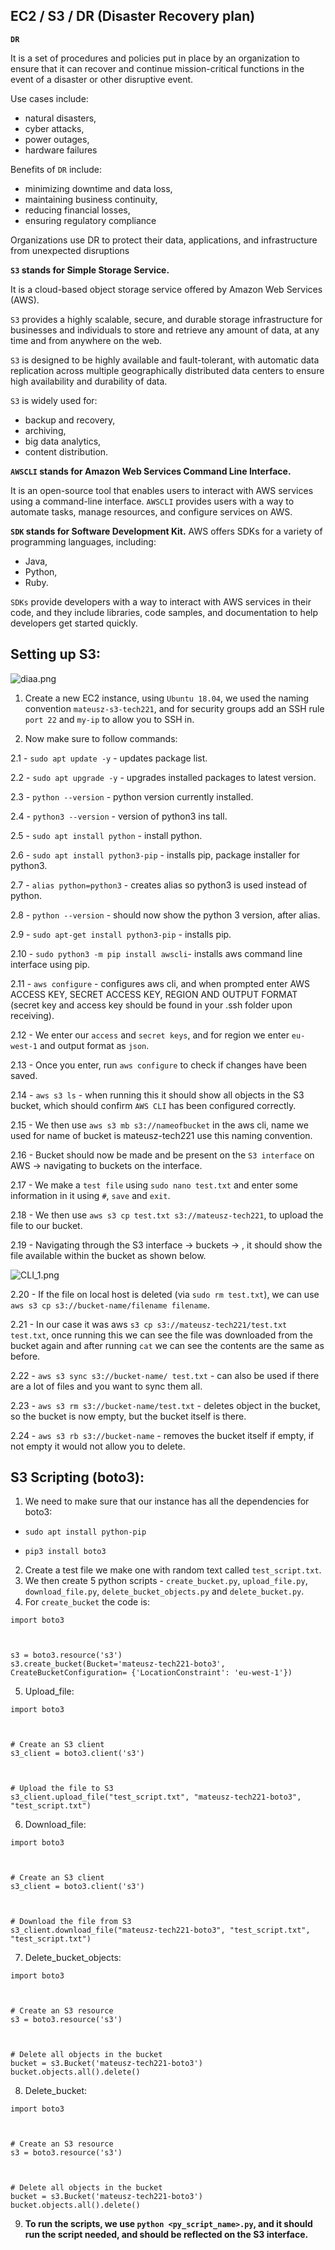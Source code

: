 EC2 / S3 / DR (Disaster Recovery plan)
-

**`DR`**

It is a set of procedures and policies put in 
place by an organization to ensure that it can recover 
and continue mission-critical functions in the event of a 
disaster or other disruptive event.

Use cases include: 
- natural disasters, 
- cyber attacks, 
- power outages, 
- hardware failures

Benefits of `DR` include: 
- minimizing downtime and data loss, 
- maintaining business continuity, 
- reducing financial losses,
- ensuring regulatory compliance

Organizations use DR to protect their data, applications, and infrastructure from unexpected disruptions

**`S3` stands for Simple Storage Service.**

It is a cloud-based object storage service offered 
by Amazon Web Services (AWS).

`S3` provides a highly scalable, secure, 
and durable storage infrastructure for businesses 
and individuals to store and retrieve any amount of 
data, at any time and from anywhere on the web.

`S3` is designed to be highly available and fault-tolerant, 
with automatic data replication across multiple geographically 
distributed data centers to ensure high availability and durability of data.


`S3` is widely used for: 
- backup and recovery, 
- archiving, 
- big data analytics, 
- content distribution.

**`AWSCLI` stands for Amazon Web Services Command Line Interface.**

It is an open-source tool that enables users to interact with AWS 
services using a command-line interface.
`AWSCLI` provides users with a way to automate tasks, manage resources, and configure services on AWS.

**`SDK` stands for Software Development Kit.**
AWS offers SDKs for a variety of programming languages, including:
- Java, 
- Python, 
- Ruby.

`SDKs` provide developers with a 
way to interact with AWS services in their 
code, and they include libraries, code samples, 
and documentation to help developers get started quickly.

Setting up S3:
-

![diaa.png](files%2Fdiaa.png)


1. Create a new EC2 instance, using `Ubuntu 18.04`, 
we used the naming convention `mateusz-s3-tech221`, 
and for security groups add an SSH rule `port 22` and `my-ip` to allow you to SSH in.

2. Now make sure to follow commands:

2.1 - `sudo apt update -y` - updates package list.

2.2 - `sudo apt upgrade -y` - upgrades installed packages to latest version.

2.3 - `python --version` - python version currently installed.

2.4 - `python3 --version` - version of python3 ins tall.

2.5 - `sudo apt install python` - install python.

2.6 - `sudo apt install python3-pip` - installs pip, package installer for python3.

2.7 - `alias python=python3` - creates alias so python3 is used instead of python.

2.8 - `python --version` - should now show the python 3 version, after alias.

2.9 - `sudo apt-get install python3-pip` - installs pip.

2.10 - `sudo python3 -m pip install awscli`- installs aws command line interface using pip.

2.11 - `aws configure` - configures aws cli, and when prompted enter AWS ACCESS KEY, SECRET ACCESS KEY, REGION AND OUTPUT FORMAT (secret key and access key should be found in your .ssh folder upon receiving).

2.12 - We enter our `access` and `secret keys`, and for region we enter `eu-west-1` and output format as `json`.

2.13 - Once you enter, run `aws configure` to check if changes have been saved.

2.14 - `aws s3 ls` - when running this it should show all objects in the S3 bucket, which should confirm `AWS CLI` has been configured correctly.

2.15 - We then use `aws s3 mb s3://nameofbucket` in the aws cli, name we used for name of bucket is mateusz-tech221 use this naming convention.

2.16 - Bucket should now be made and be present on the `S3 interface` on AWS -> navigating to buckets on the interface.

2.17 - We make a `test file` using `sudo nano test.txt` and enter some information in it using `#`, `save` and `exit`.

2.18 - We then use `aws s3 cp test.txt s3://mateusz-tech221`, to upload the file to our bucket.

2.19 - Navigating through the S3 interface -> buckets -> , it should show the file available within the bucket as shown below.

![CLI_1.png](files%2FCLI_1.png)

2.20 - If the file on local host is deleted (via `sudo rm test.txt`), we can use `aws s3 cp s3://bucket-name/filename filename`.

2.21 - In our case it was aws `s3 cp s3://mateusz-tech221/test.txt test.txt`, once running this we can see the file was downloaded from the bucket again and after running `cat` we can see the contents are the same as before.

2.22 - `aws s3 sync s3://bucket-name/ test.txt` - can also be used if there are a lot of files and you want to sync them all.

2.23 - `aws s3 rm s3://bucket-name/test.txt` - deletes object in the bucket, so the bucket is now empty, but the bucket itself is there.

2.24 - `aws s3 rb s3://bucket-name` - removes the bucket itself if empty, if not empty it would not allow you to delete.

S3 Scripting (boto3):
-

1. We need to make sure that our instance has all the dependencies for boto3:

- `sudo apt install python-pip`

- `pip3 install boto3`

2. Create a test file we make one with random text called `test_script.txt`.
3. We then create 5 python scripts - `create_bucket.py`, `upload_file.py`, `download_file.py`, `delete_bucket_objects.py` and `delete_bucket.py`.
4. For `create_bucket` the code is:

```commandline
import boto3

 

s3 = boto3.resource('s3')
s3.create_bucket(Bucket='mateusz-tech221-boto3', CreateBucketConfiguration= {'LocationConstraint': 'eu-west-1'})
```

5. Upload_file:

```commandline
import boto3

 

# Create an S3 client
s3_client = boto3.client('s3')

 

# Upload the file to S3
s3_client.upload_file("test_script.txt", "mateusz-tech221-boto3", "test_script.txt")
```

6. Download_file:

```commandline
import boto3

 

# Create an S3 client
s3_client = boto3.client('s3')

 

# Download the file from S3
s3_client.download_file("mateusz-tech221-boto3", "test_script.txt", "test_script.txt")
```
7. Delete_bucket_objects:

```commandline
import boto3

 

# Create an S3 resource
s3 = boto3.resource('s3')

 

# Delete all objects in the bucket
bucket = s3.Bucket('mateusz-tech221-boto3')
bucket.objects.all().delete()
```
8. Delete_bucket:

```commandline
import boto3

 

# Create an S3 resource
s3 = boto3.resource('s3')

 

# Delete all objects in the bucket
bucket = s3.Bucket('mateusz-tech221-boto3')
bucket.objects.all().delete()
```
9. **To run the scripts, we use `python <py_script_name>.py`, and it should run the script needed, and should be reflected on the S3 interface.**











